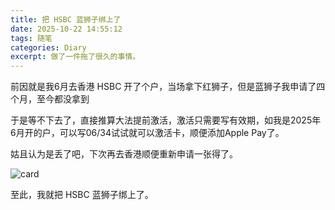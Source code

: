 ```yaml
---
title: 把 HSBC 蓝狮子绑上了
date: 2025-10-22 14:55:12
tags: 随笔
categories: Diary
excerpt: 做了一件拖了很久的事情。
---
```

前因就是我6月去香港 HSBC 开了个户，当场拿下红狮子，但是蓝狮子我申请了四个月，至今都没拿到

于是等不下去了，直接推算大法提前激活，激活只需要写有效期，如我是2025年6月开的户，可以写06/34试试就可以激活卡，顺便添加Apple Pay了。

姑且认为是丢了吧，下次再去香港顺便重新申请一张得了。

![card](https://p.ipic.vip/ls9epf.jpg)

至此，我就把 HSBC 蓝狮子绑上了。